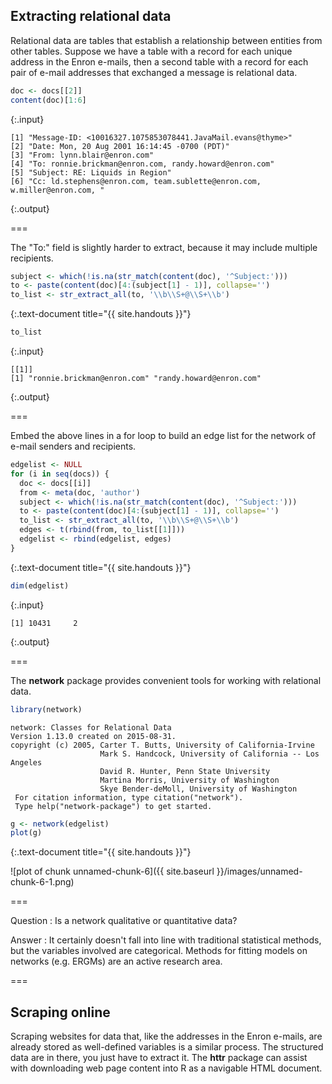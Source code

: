 ---
---

## Extracting relational data

Relational data are tables that establish a relationship between entities from other tables. Suppose we have a table with a record for each unique address in the Enron e-mails, then a second table with a record for each pair of e-mail addresses that exchanged a message is relational data.


~~~r
doc <- docs[[2]]
content(doc)[1:6]
~~~
{:.input}
~~~
[1] "Message-ID: <10016327.1075853078441.JavaMail.evans@thyme>"               
[2] "Date: Mon, 20 Aug 2001 16:14:45 -0700 (PDT)"                             
[3] "From: lynn.blair@enron.com"                                              
[4] "To: ronnie.brickman@enron.com, randy.howard@enron.com"                   
[5] "Subject: RE: Liquids in Region"                                          
[6] "Cc: ld.stephens@enron.com, team.sublette@enron.com, w.miller@enron.com, "
~~~
{:.output}

===

The "To:" field is slightly harder to extract, because it may include multiple recipients.


~~~r
subject <- which(!is.na(str_match(content(doc), '^Subject:')))
to <- paste(content(doc)[4:(subject[1] - 1)], collapse='')
to_list <- str_extract_all(to, '\\b\\S+@\\S+\\b')
~~~
{:.text-document title="{{ site.handouts }}"}


~~~r
to_list
~~~
{:.input}
~~~
[[1]]
[1] "ronnie.brickman@enron.com" "randy.howard@enron.com"   
~~~
{:.output}

===

Embed the above lines in a for loop to build an edge list for the network of e-mail senders and recipients.


~~~r
edgelist <- NULL
for (i in seq(docs)) {
  doc <- docs[[i]]
  from <- meta(doc, 'author')
  subject <- which(!is.na(str_match(content(doc), '^Subject:')))
  to <- paste(content(doc)[4:(subject[1] - 1)], collapse='')
  to_list <- str_extract_all(to, '\\b\\S+@\\S+\\b')
  edges <- t(rbind(from, to_list[[1]]))
  edgelist <- rbind(edgelist, edges)
}
~~~
{:.text-document title="{{ site.handouts }}"}


~~~r
dim(edgelist)
~~~
{:.input}
~~~
[1] 10431     2
~~~
{:.output}

===

The **network** package provides convenient tools for working with relational data.


~~~r
library(network)
~~~

~~~
network: Classes for Relational Data
Version 1.13.0 created on 2015-08-31.
copyright (c) 2005, Carter T. Butts, University of California-Irvine
                    Mark S. Handcock, University of California -- Los Angeles
                    David R. Hunter, Penn State University
                    Martina Morris, University of Washington
                    Skye Bender-deMoll, University of Washington
 For citation information, type citation("network").
 Type help("network-package") to get started.
~~~

~~~r
g <- network(edgelist)
plot(g)
~~~
{:.text-document title="{{ site.handouts }}"}

![plot of chunk unnamed-chunk-6]({{ site.baseurl }}/images/unnamed-chunk-6-1.png)

===

Question
: Is a network qualitative or quantitative data?

Answer
: It certainly doesn't fall into line with traditional statistical methods, but the variables involved are categorical. Methods for fitting models on networks (e.g. ERGMs) are an active research area.

===

## Scraping online

Scraping websites for data that, like the addresses in the Enron e-mails, are already stored as well-defined variables is a similar process. The structured data are in there, you just have to extract it. The **httr** package can assist with downloading web page content into R as a navigable HTML document.

